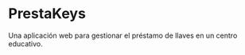 PrestaKeys
==========

Una aplicación web para gestionar el préstamo de llaves en un centro educativo.
